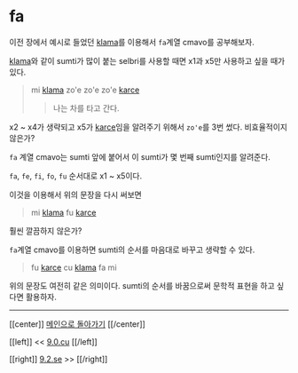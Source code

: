 # fa

이전 장에서 예시로 들었던 [klama]를 이용해서 `fa`계열 cmavo를 공부해보자.

[klama]와 같이 sumti가 많이 붙는 selbri를 사용할 때면 x1과 x5만 사용하고 싶을 때가 있다.

> mi [klama] zo'e zo'e zo'e [karce]
>> 나는 차를 타고 간다.

x2 ~ x4가 생략되고 x5가 [karce]임을 알려주기 위해서 `zo'e`를 3번 썼다. 비효율적이지 않은가?

`fa` 계열 cmavo는 sumti 앞에 붙어서 이 sumti가 몇 번째 sumti인지를 알려준다.

`fa`, `fe`, `fi`, `fo`, `fu` 순서대로 x1 ~ x5이다.

이것을 이용해서 위의 문장을 다시 써보면

> mi [klama] fu [karce]

훨씬 깔끔하지 않은가?

`fa`계열 cmavo를 이용하면 sumti의 순서를 마음대로 바꾸고 생략할 수 있다.

> fu [karce] cu [klama] fa mi

위의 문장도 여전히 같은 의미이다. sumti의 순서를 바꿈으로써 문학적 표현을 하고 싶다면 활용하자.

---

[[center]]
[메인으로 돌아가기](index.html)
[[/center]]

[[left]]
<< [9.0.cu](09_00_cu.html)
[[/left]]

[[right]]
[9.2.se](09_02_se.html) >>
[[/right]]

[klama]: gismu.html#klama
[karce]: gismu.html#karce